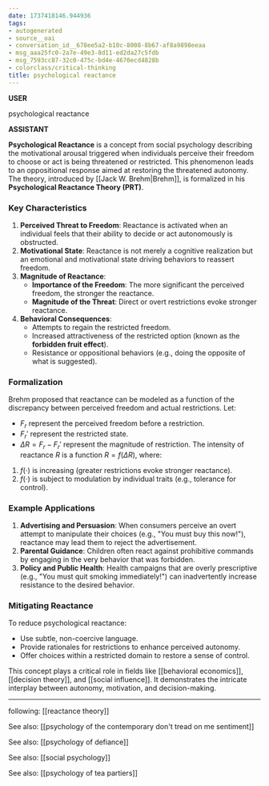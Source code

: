 ```yaml
---
date: 1737418146.944936
tags:
- autogenerated
- source__oai
- conversation_id__678ee5a2-b10c-8008-8b67-af8a9898eeaa
- msg_aaa25fc0-2a7e-49e3-8d11-ed2da27c5fdb
- msg_7593cc87-32c0-475c-bd4e-4670ecd4828b
- colorclass/critical-thinking
title: psychological reactance
---
```


**USER**

psychological reactance


**ASSISTANT**

**Psychological Reactance** is a concept from social psychology describing the motivational arousal triggered when individuals perceive their freedom to choose or act is being threatened or restricted. This phenomenon leads to an oppositional response aimed at restoring the threatened autonomy. The theory, introduced by [[Jack W. Brehm|Brehm]], is formalized in his **Psychological Reactance Theory (PRT)**.

### Key Characteristics
1. **Perceived Threat to Freedom**: Reactance is activated when an individual feels that their ability to decide or act autonomously is obstructed.
2. **Motivational State**: Reactance is not merely a cognitive realization but an emotional and motivational state driving behaviors to reassert freedom.
3. **Magnitude of Reactance**:
    - **Importance of the Freedom**: The more significant the perceived freedom, the stronger the reactance.
    - **Magnitude of the Threat**: Direct or overt restrictions evoke stronger reactance.
4. **Behavioral Consequences**:
    - Attempts to regain the restricted freedom.
    - Increased attractiveness of the restricted option (known as the **forbidden fruit effect**).
    - Resistance or oppositional behaviors (e.g., doing the opposite of what is suggested).

### Formalization
Brehm proposed that reactance can be modeled as a function of the discrepancy between perceived freedom and actual restrictions. Let:
- $F_r$ represent the perceived freedom before a restriction.
- $F_r'$ represent the restricted state.
- $\Delta R = F_r - F_r'$ represent the magnitude of restriction.
The intensity of reactance $R$ is a function $R = f(\Delta R)$, where:
1. $f(\cdot)$ is increasing (greater restrictions evoke stronger reactance).
2. $f(\cdot)$ is subject to modulation by individual traits (e.g., tolerance for control).

### Example Applications
1. **Advertising and Persuasion**: When consumers perceive an overt attempt to manipulate their choices (e.g., "You must buy this now!"), reactance may lead them to reject the advertisement.
2. **Parental Guidance**: Children often react against prohibitive commands by engaging in the very behavior that was forbidden.
3. **Policy and Public Health**: Health campaigns that are overly prescriptive (e.g., "You must quit smoking immediately!") can inadvertently increase resistance to the desired behavior.

### Mitigating Reactance
To reduce psychological reactance:
- Use subtle, non-coercive language.
- Provide rationales for restrictions to enhance perceived autonomy.
- Offer choices within a restricted domain to restore a sense of control.

This concept plays a critical role in fields like [[behavioral economics]], [[decision theory]], and [[social influence]]. It demonstrates the intricate interplay between autonomy, motivation, and decision-making.


---


following: [[reactance theory]]

See also: [[psychology of the contemporary don't tread on me sentiment]]


See also: [[psychology of defiance]]


See also: [[social psychology]]


See also: [[psychology of tea partiers]]